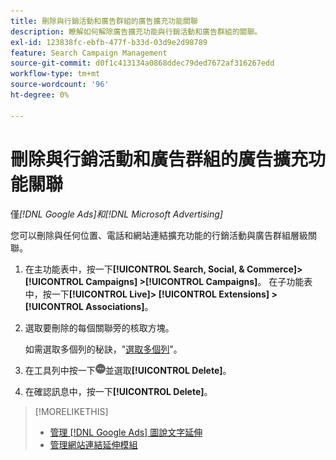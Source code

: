 ```yaml
---
title: 刪除與行銷活動和廣告群組的廣告擴充功能關聯
description: 瞭解如何解除廣告擴充功能與行銷活動和廣告群組的關聯。
exl-id: 123838fc-ebfb-477f-b33d-03d9e2d98789
feature: Search Campaign Management
source-git-commit: d0f1c413134a0868ddec79ded7672af316267edd
workflow-type: tm+mt
source-wordcount: '96'
ht-degree: 0%

---
```


# 刪除與行銷活動和廣告群組的廣告擴充功能關聯

僅&#x200B;*[!DNL Google Ads]和[!DNL Microsoft Advertising]*

您可以刪除與任何位置、電話和網站連結擴充功能的行銷活動與廣告群組層級關聯。

1. 在主功能表中，按一下&#x200B;**[!UICONTROL Search, Social, & Commerce]> [!UICONTROL Campaigns] >[!UICONTROL Campaigns]**。 在子功能表中，按一下&#x200B;**[!UICONTROL Live]> [!UICONTROL Extensions] >[!UICONTROL Associations]**。

1. 選取要刪除的每個關聯旁的核取方塊。

   如需選取多個列的秘訣，&quot;[選取多個列](/help/search-social-commerce/common-tasks/navigation-editing-selection/multiple-rows-select.md)&quot;。

1. 在工具列中按一下![更多](/help/search-social-commerce/assets/more.png "更多")並選取&#x200B;**[!UICONTROL Delete]**。

1. 在確認訊息中，按一下&#x200B;**[!UICONTROL Delete]**。

>[!MORELIKETHIS]
>
>* [管理 [!DNL Google Ads] 圖說文字延伸](/help/search-social-commerce/campaign-management/campaigns/callout-extension-manage.md)
>* [管理網站連結延伸模組](sitelink-extension-manage.md)
